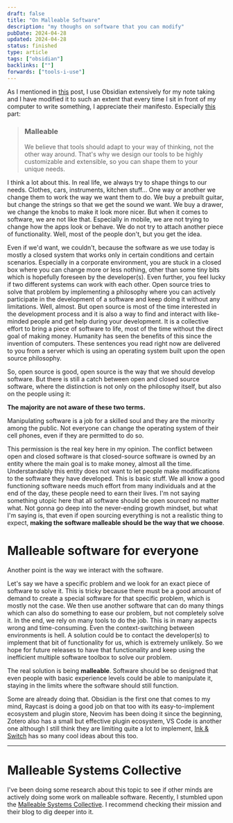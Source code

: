 ```yaml
---
draft: false
title: "On Malleable Software"
description: "my thoughs on software that you can modify"
pubDate: 2024-04-28
updated: 2024-04-28
status: finished
type: article
tags: ["obsidian"]
backlinks: [""]
forwards: ["tools-i-use"]
---
```


As I mentioned in [this](/articles/tools-i-use) post, I use Obsidian extensively for my note taking and I have modified it to such an extent that every time I sit in front of my computer to write something, I appreciate their manifesto. Especially [this](https://arc.net/l/quote/mzzapwic) part:

> ### Malleable
> We believe that tools should adapt to your way of thinking, not the other way around. That's why we design our tools to be highly customizable and extensible, so you can shape them to your unique needs.

I think a lot about this. In real life, we always try to shape things to our needs. Clothes, cars, instruments, kitchen stuff... One way or another we change them to work the way we want them to do. We buy a prebuilt guitar, but change the strings so that we get the sound we want. We buy a drawer, we change the knobs to make it look more nicer. But when it comes to software, we are not like that. Especially in mobile, we are not trying to change how the apps look or behave. We do not try to attach another piece of functionality. Well, most of the people don't, but you get the idea. 

Even if we'd want, we couldn't, because the software as we use today is mostly a closed system that works only in certain conditions and certain scenarios. Especially in a corporate environment, you are stuck in a closed box where you can change more or less nothing, other than some tiny bits which is hopefully foreseen by the developer(s). Even further, you feel lucky if two different systems can work with each other. Open source tries to solve that problem by implementing a philosophy where you can actively participate in the development of a software and keep doing it without any limitations. Well, almost. But open source is most of the time interested in the development process and it is also a way to find and interact with like-minded people and get help during your development. It is a collective effort to bring a piece of software to life, most of the time without the direct goal of making money. Humanity has seen the benefits of this since the invention of computers. These sentences you read right now are delivered to you from a server which is using an operating system built upon the open source philosophy.  

So, open source is good, open source is the way that we should develop software. But there is still a catch between open and closed source software, where the distinction is not only on the philosophy itself, but also on the people using it:

**The majority are not aware of these two terms.** 

Manipulating software is a job for a skilled soul and they are the minority among the public. Not everyone can change the operating system of their cell phones, even if they are permitted to do so. 

This permission is the real key here in my opinion. The conflict between open and closed software is that closed-source software is owned by an entity where the main goal is to make money, almost all the time. Understandably this entity does not want to let people make modifications to the software they have developed. This is basic stuff. We all know a good functioning software needs much effort from many individuals and at the end of the day, these people need to earn their lives. I'm not saying something utopic here that all software should be open sourced no matter what. Not gonna go deep into the never-ending growth mindset, but what I'm saying is, that even if open sourcing everything is not a realistic thing to expect, **making the software malleable should be the way that we choose**. 

# Malleable software for everyone

Another point is the way we interact with the software.

Let's say we have a specific problem and we look for an exact piece of software to solve it. This is tricky because there must be a good amount of demand to create a special software for that specific problem, which is mostly not the case. We then use another software that can do many things which can also do something to ease our problem, but not completely solve it. In the end, we rely on many tools to do the job. This is in many aspects wrong and time-consuming. Even the context-switching between environments is hell. A solution could be to contact the developer(s) to implement that bit of functionality for us, which is extremely unlikely. So we hope for future releases to have that functionality and keep using the inefficient multiple software toolbox to solve our problem.

The real solution is being **malleable**. Software should be so designed that even people with basic experience levels could be able to manipulate it, staying in the limits where the software should still function. 

Some are already doing that. Obsidian is the first one that comes to my mind, Raycast is doing a good job on that too with its easy-to-implement ecosystem and plugin store, Neovim has been doing it since the beginning, Zotero also has a small but effective plugin ecosystem, VS Code is another one although I still think they are limiting quite a lot to implement, [Ink & Switch](https://www.inkandswitch.com/) has so many cool ideas about this too. 

<hr>

# Malleable Systems Collective

I've been doing some research about this topic to see if other minds are actively doing some work on malleable software. Recently, I stumbled upon the [Malleable Systems Collective](https://malleable.systems/). I recommend checking their mission and their blog to dig deeper into it.

